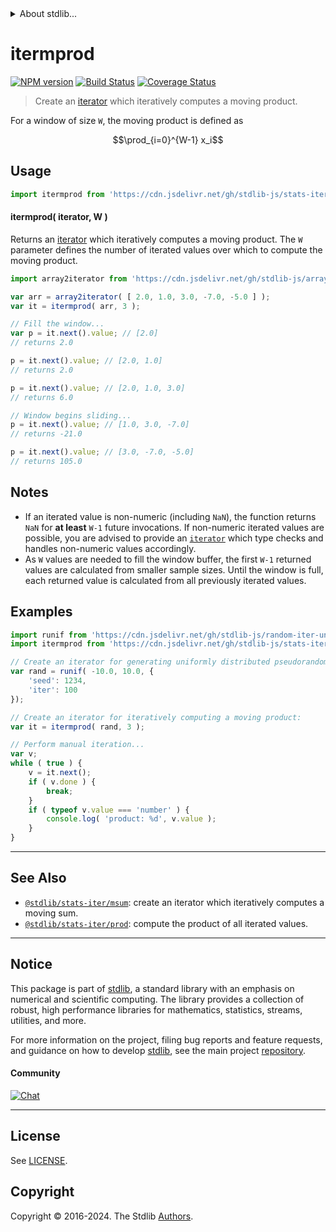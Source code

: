 <!--

@license Apache-2.0

Copyright (c) 2019 The Stdlib Authors.

Licensed under the Apache License, Version 2.0 (the "License");
you may not use this file except in compliance with the License.
You may obtain a copy of the License at

   http://www.apache.org/licenses/LICENSE-2.0

Unless required by applicable law or agreed to in writing, software
distributed under the License is distributed on an "AS IS" BASIS,
WITHOUT WARRANTIES OR CONDITIONS OF ANY KIND, either express or implied.
See the License for the specific language governing permissions and
limitations under the License.

-->


<details>
  <summary>
    About stdlib...
  </summary>
  <p>We believe in a future in which the web is a preferred environment for numerical computation. To help realize this future, we've built stdlib. stdlib is a standard library, with an emphasis on numerical and scientific computation, written in JavaScript (and C) for execution in browsers and in Node.js.</p>
  <p>The library is fully decomposable, being architected in such a way that you can swap out and mix and match APIs and functionality to cater to your exact preferences and use cases.</p>
  <p>When you use stdlib, you can be absolutely certain that you are using the most thorough, rigorous, well-written, studied, documented, tested, measured, and high-quality code out there.</p>
  <p>To join us in bringing numerical computing to the web, get started by checking us out on <a href="https://github.com/stdlib-js/stdlib">GitHub</a>, and please consider <a href="https://opencollective.com/stdlib">financially supporting stdlib</a>. We greatly appreciate your continued support!</p>
</details>

# itermprod

[![NPM version][npm-image]][npm-url] [![Build Status][test-image]][test-url] [![Coverage Status][coverage-image]][coverage-url] <!-- [![dependencies][dependencies-image]][dependencies-url] -->

> Create an [iterator][mdn-iterator-protocol] which iteratively computes a moving product.

<section class="intro">

For a window of size `W`, the moving product is defined as

<!-- <equation class="equation" label="eq:moving_product" align="center" raw="\prod_{i=0}^{W-1} x_i" alt="Equation for the moving product."> -->

```math
\prod_{i=0}^{W-1} x_i
```

<!-- <div class="equation" align="center" data-raw-text="\prod_{i=0}^{W-1} x_i" data-equation="eq:moving_product">
    <img src="https://cdn.jsdelivr.net/gh/stdlib-js/stdlib@d1970c19d8e509618bea1160c6106cc04e837f2b/lib/node_modules/@stdlib/stats/iter/mprod/docs/img/equation_moving_product.svg" alt="Equation for the moving product.">
    <br>
</div> -->

<!-- </equation> -->

</section>

<!-- /.intro -->

<!-- Package usage documentation. -->



<section class="usage">

## Usage

```javascript
import itermprod from 'https://cdn.jsdelivr.net/gh/stdlib-js/stats-iter-mprod@deno/mod.js';
```

#### itermprod( iterator, W )

Returns an [iterator][mdn-iterator-protocol] which iteratively computes a moving product. The `W` parameter defines the number of iterated values over which to compute the moving product.

```javascript
import array2iterator from 'https://cdn.jsdelivr.net/gh/stdlib-js/array-to-iterator@deno/mod.js';

var arr = array2iterator( [ 2.0, 1.0, 3.0, -7.0, -5.0 ] );
var it = itermprod( arr, 3 );

// Fill the window...
var p = it.next().value; // [2.0]
// returns 2.0

p = it.next().value; // [2.0, 1.0]
// returns 2.0

p = it.next().value; // [2.0, 1.0, 3.0]
// returns 6.0

// Window begins sliding...
p = it.next().value; // [1.0, 3.0, -7.0]
// returns -21.0

p = it.next().value; // [3.0, -7.0, -5.0]
// returns 105.0
```

</section>

<!-- /.usage -->

<!-- Package usage notes. Make sure to keep an empty line after the `section` element and another before the `/section` close. -->

<section class="notes">

## Notes

-   If an iterated value is non-numeric (including `NaN`), the function returns `NaN` for **at least** `W-1` future invocations. If non-numeric iterated values are possible, you are advised to provide an [`iterator`][mdn-iterator-protocol] which type checks and handles non-numeric values accordingly.
-   As `W` values are needed to fill the window buffer, the first `W-1` returned values are calculated from smaller sample sizes. Until the window is full, each returned value is calculated from all previously iterated values.

</section>

<!-- /.notes -->

<!-- Package usage examples. -->

<section class="examples">

## Examples

<!-- eslint no-undef: "error" -->

```javascript
import runif from 'https://cdn.jsdelivr.net/gh/stdlib-js/random-iter-uniform@deno/mod.js';
import itermprod from 'https://cdn.jsdelivr.net/gh/stdlib-js/stats-iter-mprod@deno/mod.js';

// Create an iterator for generating uniformly distributed pseudorandom numbers:
var rand = runif( -10.0, 10.0, {
    'seed': 1234,
    'iter': 100
});

// Create an iterator for iteratively computing a moving product:
var it = itermprod( rand, 3 );

// Perform manual iteration...
var v;
while ( true ) {
    v = it.next();
    if ( v.done ) {
        break;
    }
    if ( typeof v.value === 'number' ) {
        console.log( 'product: %d', v.value );
    }
}
```

</section>

<!-- /.examples -->

<!-- Section to include cited references. If references are included, add a horizontal rule *before* the section. Make sure to keep an empty line after the `section` element and another before the `/section` close. -->

<section class="references">

</section>

<!-- /.references -->

<!-- Section for related `stdlib` packages. Do not manually edit this section, as it is automatically populated. -->

<section class="related">

* * *

## See Also

-   <span class="package-name">[`@stdlib/stats-iter/msum`][@stdlib/stats/iter/msum]</span><span class="delimiter">: </span><span class="description">create an iterator which iteratively computes a moving sum.</span>
-   <span class="package-name">[`@stdlib/stats-iter/prod`][@stdlib/stats/iter/prod]</span><span class="delimiter">: </span><span class="description">compute the product of all iterated values.</span>

</section>

<!-- /.related -->

<!-- Section for all links. Make sure to keep an empty line after the `section` element and another before the `/section` close. -->


<section class="main-repo" >

* * *

## Notice

This package is part of [stdlib][stdlib], a standard library with an emphasis on numerical and scientific computing. The library provides a collection of robust, high performance libraries for mathematics, statistics, streams, utilities, and more.

For more information on the project, filing bug reports and feature requests, and guidance on how to develop [stdlib][stdlib], see the main project [repository][stdlib].

#### Community

[![Chat][chat-image]][chat-url]

---

## License

See [LICENSE][stdlib-license].


## Copyright

Copyright &copy; 2016-2024. The Stdlib [Authors][stdlib-authors].

</section>

<!-- /.stdlib -->

<!-- Section for all links. Make sure to keep an empty line after the `section` element and another before the `/section` close. -->

<section class="links">

[npm-image]: http://img.shields.io/npm/v/@stdlib/stats-iter-mprod.svg
[npm-url]: https://npmjs.org/package/@stdlib/stats-iter-mprod

[test-image]: https://github.com/stdlib-js/stats-iter-mprod/actions/workflows/test.yml/badge.svg?branch=v0.2.0
[test-url]: https://github.com/stdlib-js/stats-iter-mprod/actions/workflows/test.yml?query=branch:v0.2.0

[coverage-image]: https://img.shields.io/codecov/c/github/stdlib-js/stats-iter-mprod/main.svg
[coverage-url]: https://codecov.io/github/stdlib-js/stats-iter-mprod?branch=main

<!--

[dependencies-image]: https://img.shields.io/david/stdlib-js/stats-iter-mprod.svg
[dependencies-url]: https://david-dm.org/stdlib-js/stats-iter-mprod/main

-->

[chat-image]: https://img.shields.io/gitter/room/stdlib-js/stdlib.svg
[chat-url]: https://app.gitter.im/#/room/#stdlib-js_stdlib:gitter.im

[stdlib]: https://github.com/stdlib-js/stdlib

[stdlib-authors]: https://github.com/stdlib-js/stdlib/graphs/contributors

[umd]: https://github.com/umdjs/umd
[es-module]: https://developer.mozilla.org/en-US/docs/Web/JavaScript/Guide/Modules

[deno-url]: https://github.com/stdlib-js/stats-iter-mprod/tree/deno
[deno-readme]: https://github.com/stdlib-js/stats-iter-mprod/blob/deno/README.md
[umd-url]: https://github.com/stdlib-js/stats-iter-mprod/tree/umd
[umd-readme]: https://github.com/stdlib-js/stats-iter-mprod/blob/umd/README.md
[esm-url]: https://github.com/stdlib-js/stats-iter-mprod/tree/esm
[esm-readme]: https://github.com/stdlib-js/stats-iter-mprod/blob/esm/README.md
[branches-url]: https://github.com/stdlib-js/stats-iter-mprod/blob/main/branches.md

[stdlib-license]: https://raw.githubusercontent.com/stdlib-js/stats-iter-mprod/main/LICENSE

[mdn-iterator-protocol]: https://developer.mozilla.org/en-US/docs/Web/JavaScript/Reference/Iteration_protocols#The_iterator_protocol

<!-- <related-links> -->

[@stdlib/stats/iter/msum]: https://github.com/stdlib-js/stats-iter-msum/tree/deno

[@stdlib/stats/iter/prod]: https://github.com/stdlib-js/stats-iter-prod/tree/deno

<!-- </related-links> -->

</section>

<!-- /.links -->
